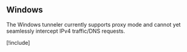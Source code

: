 ## Windows

The Windows tunneler currently supports proxy mode and cannot yet seamlessly intercept IPv4 traffic/DNS requests. 

[!include[](./proxy-example.md)]